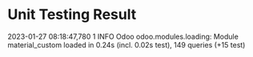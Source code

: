# Unit Testing Result
2023-01-27 08:18:47,780 1 INFO Odoo odoo.modules.loading: Module material_custom loaded in 0.24s (incl. 0.02s test), 149 queries (+15 test) 
